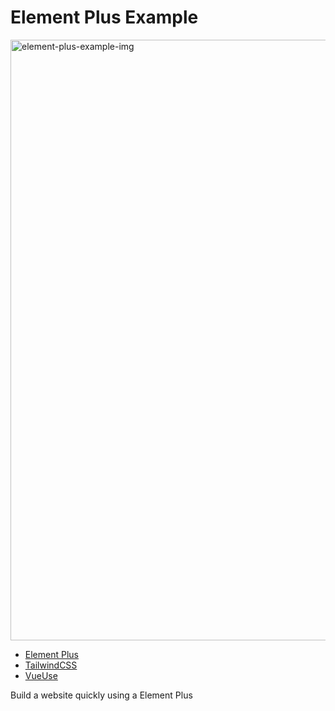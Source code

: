 # Element Plus Example

<img width="961" alt="element-plus-example-img" src="https://user-images.githubusercontent.com/27342882/212274703-1b74ec2e-60b7-4c7d-875f-b6ca6a628cdf.png">

- [Element Plus](https://element-plus.org/en-US/)
- [TailwindCSS](https://tailwindcss.com/)
- [VueUse](https://vueuse.org/)

Build a website quickly using a Element Plus
